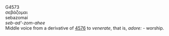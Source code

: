 <body>
  <p>G4573<br>  σεβάζομαι  <br> sebazomai  <br><i>seb-ad‘-zom-ahee </i><br>Middle voice from a derivative of <a href="g4576.htm">4576</a>  to <i>venerate</i>, that is, <i>adore:</i> - worship.<br></p>
 </body>
